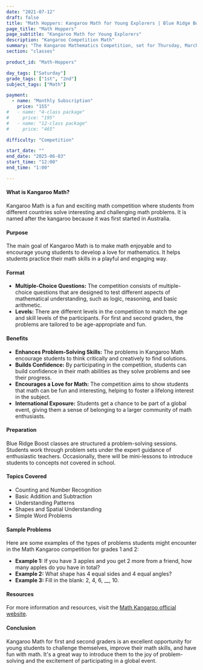 ```yaml
---
date: "2021-07-12"
draft: false
title: "Math Hoppers: Kangaroo Math for Young Explorers | Blue Ridge Boost"
page_title: "Math Hoppers"
page_subtitle: "Kangaroo Math for Young Explorers"
description: "Kangaroo Competition Math"
summary: "The Kangaroo Mathematics Competition, set for Thursday, March 20, 2025, is an international event testing students' math skills. Preparation involves practicing past papers, reviewing key concepts, and improving time management. The multiple-choice test covers various math topics. The class will continue for the duration of the school year to prepare students for the next year's competition."
section: "classes"

product_id: "Math-Hoppers"

day_tags: ["Saturday"]
grade_tags: ["1st", "2nd"]
subject_tags: ["Math"]

payment:
  - name: "Monthly Subscription"
    price: "155"
#   - name: "4-class package"
#     price: "195"
#   - name: "12-class package"
#     price: "465"

difficulty: "Competition"

start_date: ""
end_date: "2025-06-03"
start_time: "12:00"
end_time: "1:00"

---
```

    
<h4>What is Kangaroo Math?</h4>
<p>Kangaroo Math is a fun and exciting math competition where students from different countries solve interesting and challenging math problems. It is named after the kangaroo because it was first started in Australia.</p>

<h4>Purpose</h4>
<p>The main goal of Kangaroo Math is to make math enjoyable and to encourage young students to develop a love for mathematics. It helps students practice their math skills in a playful and engaging way.</p>

<h4>Format</h4>
<ul>
    <li><strong>Multiple-Choice Questions:</strong> The competition consists of multiple-choice questions that are designed to test different aspects of mathematical understanding, such as logic, reasoning, and basic arithmetic.</li>
    <li><strong>Levels:</strong> There are different levels in the competition to match the age and skill levels of the participants. For first and second graders, the problems are tailored to be age-appropriate and fun.</li>
</ul>

<h4>Benefits</h4>
<div class="benefits">
    <ul>
        <li><strong>Enhances Problem-Solving Skills:</strong> The problems in Kangaroo Math encourage students to think critically and creatively to find solutions.</li>
        <li><strong>Builds Confidence:</strong> By participating in the competition, students can build confidence in their math abilities as they solve problems and see their progress.</li>
        <li><strong>Encourages a Love for Math:</strong> The competition aims to show students that math can be fun and interesting, helping to foster a lifelong interest in the subject.</li>
        <li><strong>International Exposure:</strong> Students get a chance to be part of a global event, giving them a sense of belonging to a larger community of math enthusiasts.</li>
    </ul>
</div>

<h4>Preparation</h4>

Blue Ridge Boost classes are structured a problem-solving sessions. Students work through problem sets under the expert guidance of enthusiastic teachers. Occasionally, there will be mini-lessons to introduce students to concepts not covered in school.

<div class="section">
    <h4>Topics Covered</h4>
    <ul>
        <li>Counting and Number Recognition</li>
        <li>Basic Addition and Subtraction</li>
        <li>Understanding Patterns</li>
        <li>Shapes and Spatial Understanding</li>
        <li>Simple Word Problems</li>
    </ul>
</div>

<div class="section">
    <h4>Sample Problems</h4>
    <p>Here are some examples of the types of problems students might encounter in the Math Kangaroo competition for grades 1 and 2:</p>
    <ul>
        <li><strong>Example 1:</strong> If you have 3 apples and you get 2 more from a friend, how many apples do you have in total?</li>
        <li><strong>Example 2:</strong> What shape has 4 equal sides and 4 equal angles?</li>
        <li><strong>Example 3:</strong> Fill in the blank: 2, 4, 6, __, 10.</li>
    </ul>
</div>

<div class="section">
    <h4>Resources</h4>
    <p>For more information and resources, visit the <a href="https://mathkangaroo.org">Math Kangaroo official website</a>.</p>
</div>

<h4>Conclusion</h4>
<p>Kangaroo Math for first and second graders is an excellent opportunity for young students to challenge themselves, improve their math skills, and have fun with math. It's a great way to introduce them to the joy of problem-solving and the excitement of participating in a global event.</p>